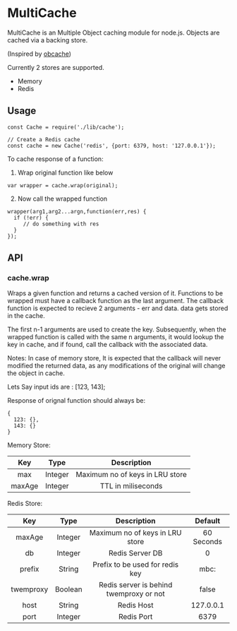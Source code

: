 MultiCache
=======

MultiCache is an Multiple Object caching module for node.js. Objects are cached via a backing store.

(Inspired by [obcache](https://github.com/qzaidi/obcache))

Currently 2 stores are supported.

 - Memory
 - Redis
 
 Usage
 -----
 
 ```
 const Cache = require('./lib/cache');
 
 // Create a Redis cache
 const cache = new Cache('redis', {port: 6379, host: '127.0.0.1'});
 ```
 
 To cache response of a function:
 1) Wrap original function like below
 ```
 var wrapper = cache.wrap(original);
 ```
 2) Now call the wrapped function
 ```
 wrapper(arg1,arg2...argn,function(err,res) {
   if (!err) {
      // do something with res
   }
 });
 ```
 
 API
---

 ### cache.wrap 
 Wraps a given function and returns a cached version of it.
 Functions to be wrapped must have a callback function as the last argument. The callback function is expected to recieve 2 arguments - err and data. data gets stored in the cache.

 The first n-1 arguments are used to create the key. Subsequently, when the wrapped function is called with the same n arguments, it would lookup the key in cache, and if found, call the callback with the associated data.
 
Notes: 
In case of memory store, It is expected that the callback will never modified the returned data, as any modifications of the original will change the object in cache.

Lets Say input ids are : [123, 143];

Response of orignal function should always be:
```
{
  123: {},
  143: {}
}
```

Memory Store:

| Key           | Type          | Description            |
|:-------------:|:-------------:| :---------------------:|
| max           | Integer       | Maximum no of keys in LRU store|
| maxAge        | Integer       | TTL in miliseconds     |

Redis Store:

| Key           | Type          | Description            | Default |
|:-------------:|:-------------:| :---------------------:|:--------:|
| maxAge        | Integer       | Maximum no of keys in LRU store| 60 Seconds|
| db            | Integer       | Redis Server DB                | 0         |
| prefix        | String        | Prefix to be used for redis key| mbc:      |
| twemproxy     | Boolean       | Redis server is behind twemproxy or not| false |
| host          | String        | Redis Host                     | 127.0.0.1 |
| port          | Integer       | Redis Port                     | 6379 |

